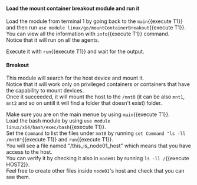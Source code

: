 

#### Load the mount container breakout module and run it

Load the module from terminal 1 by going back to the `main`{{execute T1}} and then run `use module linux/go/mountContainerBreakout`{{execute T1}}.  
You can view all the information with `info`{{execute T1}} command.  
Notice that it will run on all the agents.  

Execute it with `run`{{execute T1}} and wait for the output.  


#### Breakout  

This module will search for the host device and mount it.  
Notice that it will work only on privileged containers or containers that have the capability to mount devices.  
Once it succeeded, it will mount the host to the `/mnt0` (it can be also `mnt1`, `mnt2` and so on untill it will find a folder that doesn't exist) folder.  

Make sure you are on the main menue by using `main`{{execute T1}}.  
Load the bash module by using `use module linux/x64/bash/exec/bash`{{execute T1}}.   
Set the `Command` to list the files under `mnt0` by running `set Command "ls -ll /mnt0"`{{execute T1}} and `run`{{execute T1}}.  
You will see a file named "/this_is_node01_host" which means that you have access to the host.  
You can verify it by checking it also in `node01` by running `ls -ll /`{{execute HOST2}}.  
Feel free to create other files inside `node01`'s host and check that you can see them.  

